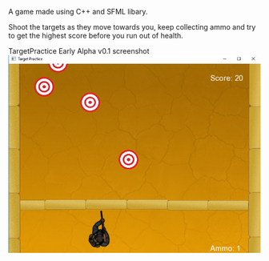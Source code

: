 A game made using C++ and SFML libary.

Shoot the targets as they move towards you, keep collecting ammo and try to get the highest score before you run out of health.

TargetPractice Early Alpha v0.1 screenshot
![image](https://github.com/JP01/TargetPracticeGame/blob/master/Resources/screenshot.jpg?raw=true)
